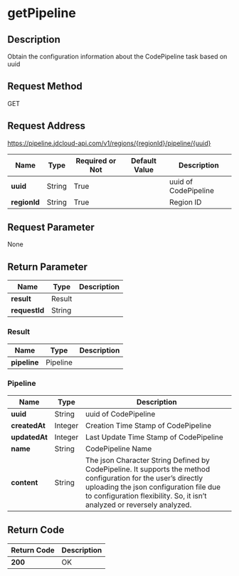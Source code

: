 # getPipeline


## Description
Obtain the configuration information about the CodePipeline task based on uuid

## Request Method
GET

## Request Address
https://pipeline.jdcloud-api.com/v1/regions/{regionId}/pipeline/{uuid}

|Name|Type|Required or Not|Default Value|Description|
|---|---|---|---|---|
|**uuid**|String|True| |uuid of CodePipeline|
|**regionId**|String|True| |Region ID|

## Request Parameter
None


## Return Parameter
|Name|Type|Description|
|---|---|---|
|**result**|Result| |
|**requestId**|String| |

### Result
|Name|Type|Description|
|---|---|---|
|**pipeline**|Pipeline| |
### Pipeline
|Name|Type|Description|
|---|---|---|
|**uuid**|String|uuid of CodePipeline|
|**createdAt**|Integer|Creation Time Stamp of CodePipeline|
|**updatedAt**|Integer|Last Update Time Stamp of CodePipeline|
|**name**|String|CodePipeline Name|
|**content**|String|The json Character String Defined by CodePipeline. It supports the method configuration for the user’s directly uploading the json configuration file due to configuration flexibility. So, it isn’t analyzed or reversely analyzed.|

## Return Code
|Return Code|Description|
|---|---|
|**200**|OK|
